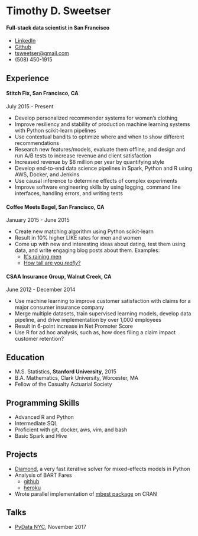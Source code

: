 # Timothy D. Sweetser
#### Full-stack data scientist in San Francisco

* [LinkedIn](https://www.linkedin.com/in/timothysweetser/)
* [Github](https://github.com/hacktuarial)
* tsweetser@gmail.com
* (508) 450-1915


## Experience
#### Stitch Fix, San Francisco, CA
July 2015 - Present

* Develop personalized recommender systems for women’s clothing
* Improve resiliency and stability of production machine learning systems with Python scikit-learn pipelines
* Use contextual bandits to optimize where and when to show different recommendations
* Research new features/models, evaluate them offline, and design and run A/B tests to increase revenue and client satisfaction
* Increased revenue by $8 million per year by quantifying style
* Develop end-to-end data science pipelines in Spark, Python and R using AWS, Docker, and Jenkins
* Use causal inference to determine effects of complex experiments
* Improve software engineering skills by using logging, command line interfaces, handling errors, and writing tests


#### Coffee Meets Bagel, San Francisco, CA
January 2015 - June 2015

* Create new matching algorithm using Python scikit-learn
* Result in 10% higher LIKE rates for men and women
* Come up with new and interesting ideas about dating, test them using data, and write engaging blog posts about them. Examples:
	* [It's raining men](https://coffeemeetsbagel.com/blog/index.php/dating-statistics/raining-men/)
	* [How tall are you _really_?](https://coffeemeetsbagel.com/blog/index.php/dating-statistics/how-tall-are-you-really/)

#### CSAA Insurance Group, Walnut Creek, CA
June 2012 - December 2014

* Use machine learning to improve customer satisfaction with claims for a major consumer insurance company
* Merge multiple datasets, train supervised learning models, develop data pipeline, and drive implementation by over 1,000 employees
* Result in 6-point increase in Net Promoter Score
* Use R for ad hoc analysis, such as, how does filing a claim impact customer retention?


## Education
* M.S. Statistics, **Stanford University**, 2015
* B.A. Mathematics, Clark University, Worcester, MA
* Fellow of the Casualty Actuarial Society

## Programming Skills
* Advanced R and Python
* Intermediate SQL
* Proficient with git, docker, aws, vim, and bash
* Basic Spark and Hive

## Projects
* [Diamond](https://github.com/stitchfix/diamond), a very fast iterative solver for mixed-effects models in Python
* Analysis of BART Fares
	* [github](https://github.com/hacktuarial/BART) 
	* [heroku](https://bart-fares.herokuapp.com/)
* Wrote parallel implementation of [mbest package](https://github.com/patperry/r-mbest) on CRAN

## Talks
* [PyData NYC](https://pydata.org/nyc2017/schedule/presentation/63/), November 2017
